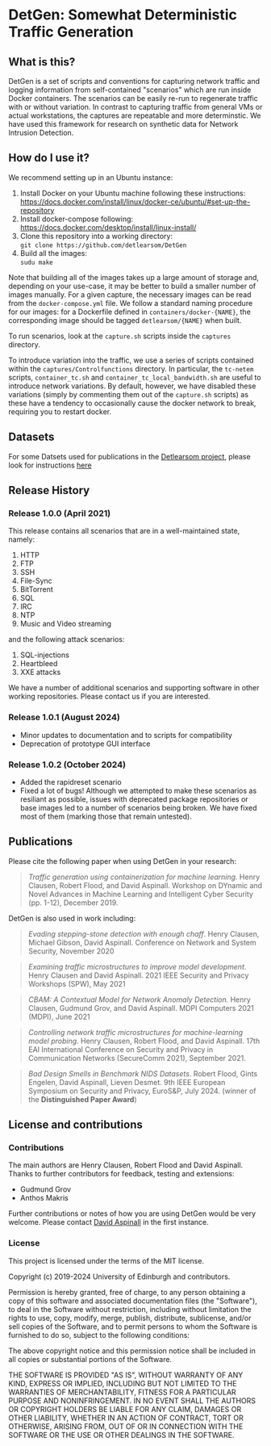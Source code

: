 # DetGen: Somewhat Deterministic Traffic Generation

## What is this?

DetGen is a set of scripts and conventions for capturing network traffic and logging information from self-contained
"scenarios" which are run inside Docker containers.  The scenarios can be easily re-run to regenerate traffic with
or without variation.  In contrast to capturing traffic from general VMs or actual workstations, the captures are 
repeatable and more determinstic.  We have used this framework for research on synthetic data for
Network Intrusion Detection.

## How do I use it?

We recommend setting up in an Ubuntu instance:

1. Install Docker on your Ubuntu machine following these instructions:  
   <https://docs.docker.com/install/linux/docker-ce/ubuntu/#set-up-the-repository>
2. Install docker-compose following:  
   <https://docs.docker.com/desktop/install/linux-install/>
3. Clone this repository into a working directory:  
   `git clone https://github.com/detlearsom/DetGen`
4. Build all the images:  
   `sudu make`

Note that building all of the images takes up a large amount of storage and, depending on your use-case, it may be better to build a smaller number of images manually. For a given capture, the necessary images can be read from the `docker-compose.yml` file. We follow a standard naming procedure for our images: for a Dockerfile defined in `containers/docker-{NAME}`, the corresponding image should be tagged `detlearsom/{NAME}` when built.

To run scenarios, look at the `capture.sh` scripts inside the `captures` directory.

To introduce variation into the traffic, we use a series of scripts contained within the `captures/Controlfunctions` directory. In particular, the `tc-netem` scripts, `container_tc.sh` and `container_tc_local_bandwidth.sh` are useful to introduce network variations. By default, however, we have disabled these variations (simply by commenting them out of the `capture.sh` scripts) as these have a tendency to occasionally cause the docker network to break, requiring you to restart docker.

## Datasets

For some Datsets used for publications in the
[Detlearsom project](https://detlearsom.github.io/), please look for instructions [here](README-datasets.md)


## Release History

### Release 1.0.0 (April 2021)

This release contains all scenarios that are in a well-maintained state, namely:

1. HTTP
2. FTP
3. SSH
4. File-Sync
5. BitTorrent
6. SQL
7. IRC
8. NTP
9. Music and Video streaming

and the following attack scenarios:

1. SQL-injections
2. Heartbleed
3. XXE attacks

We have a number of additional scenarios and supporting software in
other working repositories.  Please contact us if you are interested.

### Release 1.0.1 (August 2024)

* Minor updates to documentation and to scripts for compatibility
* Deprecation of prototype GUI interface

### Release 1.0.2 (October 2024)

* Added the rapidreset scenario
* Fixed a lot of bugs! Although we attempted to make these scenarios as resiliant as possible, issues with deprecated package repositories or base images led to a number of scenarios being broken. We have fixed most of them (marking those that remain untested).


## Publications

Please cite the following paper when using DetGen in your research:

> *Traffic generation using containerization for machine learning*. Henry Clausen, Robert Flood, and David Aspinall. Workshop on DYnamic and Novel Advances in Machine Learning and Intelligent Cyber Security (pp. 1-12), December 2019.

DetGen is also used in work including:

> *Evading stepping-stone detection with enough chaff*. Henry Clausen, Michael Gibson, David Aspinall.  Conference on Network and System Security, November 2020

> *Examining traffic microstructures to improve model development*. Henry Clausen and David Aspinall. 2021 IEEE Security and Privacy Workshops (SPW), May 2021 

> *CBAM: A Contextual Model for Network Anomaly Detection.* Henry Clausen, Gudmund Grov, and David Aspinall. MDPI Computers 2021 (MDPI), June 2021

> *Controlling network traffic microstructures for machine-learning model probing*. Henry Clausen, Robert Flood, and David Aspinall. 17th EAI International Conference on Security and Privacy in Communication Networks (SecureComm 2021), September 2021.

> *Bad Design Smells in Benchmark NIDS Datasets*.   Robert Flood, Gints Engelen, David Aspinall, Lieven Desmet.  9th IEEE European Symposium on Security and Privacy, EuroS&P, July 2024. (winner of the **Distinguished Paper Award**)


## License and contributions

### Contributions

The main authors are Henry Clausen, Robert Flood and David Aspinall.
Thanks to further contributors for feedback, testing and extensions:

* Gudmund Grov
* Anthos Makris

Further contributions or notes of how you are using DetGen would
be very welcome.  Please contact [David Aspinall](mailto:David.Aspinall@ed.ac.uk)
in the first instance.


### License

This project is licensed under the terms of the MIT license.

Copyright (c) 2019-2024 University of Edinburgh and contributors.

Permission is hereby granted, free of charge, to any person obtaining
a copy of this software and associated documentation files (the
"Software"), to deal in the Software without restriction, including
without limitation the rights to use, copy, modify, merge, publish,
distribute, sublicense, and/or sell copies of the Software, and to
permit persons to whom the Software is furnished to do so, subject to
the following conditions:

The above copyright notice and this permission notice shall be
included in all copies or substantial portions of the Software.

THE SOFTWARE IS PROVIDED "AS IS", WITHOUT WARRANTY OF ANY KIND,
EXPRESS OR IMPLIED, INCLUDING BUT NOT LIMITED TO THE WARRANTIES OF
MERCHANTABILITY, FITNESS FOR A PARTICULAR PURPOSE AND
NONINFRINGEMENT. IN NO EVENT SHALL THE AUTHORS OR COPYRIGHT HOLDERS BE
LIABLE FOR ANY CLAIM, DAMAGES OR OTHER LIABILITY, WHETHER IN AN ACTION
OF CONTRACT, TORT OR OTHERWISE, ARISING FROM, OUT OF OR IN CONNECTION
WITH THE SOFTWARE OR THE USE OR OTHER DEALINGS IN THE SOFTWARE.


